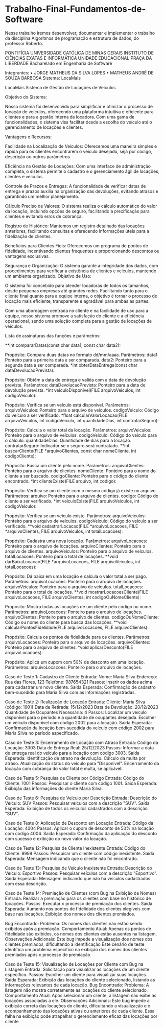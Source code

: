 # Trabalho-Final-Fundamentos-de-Software
Nesse trabalho iremos desenvolver, documentar e implementar o trabalho da disciplina Algoritmos de programação e estrutura de dados, do professor Roberto. 

PONTIFÍCIA UNIVERSIDADE CATÓLICA DE MINAS GERAIS
INSTITUTO DE CIÊNCIAS EXATAS E INFORMÁTICA
UNIDADE EDUCACIONAL PRAÇA DA LIBERDADE
Bacharelado em Engenharia de Software




Integrantes: 
•	JORGE MATHEUS DA SILVA LOPES
•	MATHEUS ANDRÉ DE SOUZA BARBOSA
Sistema: LocaMais

LocaMais Sistema de Gestão de Locações de Veículos

Objetivo do Sistema:

Nosso sistema foi desenvolvido para simplificar e otimizar o processo de locação de veículos, oferecendo uma plataforma intuitiva e eficiente para clientes e para a gestão interna da locadora. Com uma gama de funcionalidades, o sistema visa facilitar desde a escolha do veículo até o gerenciamento de locações e clientes.

Vantagens e Recursos:

Facilidade na Localização de Veículos: Oferecemos uma maneira simples e rápida para os clientes encontrarem o veículo desejado, seja por código, descrição ou outros parâmetros.

Eficiência na Gestão de Locações: Com uma interface de administração completa, o sistema permite o cadastro e o gerenciamento ágil de locações, clientes e veículos.

Controle de Prazos e Entregas: A funcionalidade de verificar datas de entrega e prazos auxilia na organização das devoluções, evitando atrasos e garantindo um melhor planejamento.

Cálculo Preciso de Valores: O sistema realiza o cálculo automático do valor da locação, incluindo opções de seguro, facilitando a precificação para clientes e evitando erros de cobrança.

Registro de Histórico: Mantemos um registro detalhado das locações anteriores, facilitando consultas e oferecendo informações úteis para a fidelização de clientes.

Benefícios para Clientes Fieis: Oferecemos um programa de pontos de fidelidade, incentivando clientes frequentes e proporcionando descontos ou vantagens exclusivas.

Segurança e Organização: O sistema garante a integridade dos dados, com procedimentos para verificar a existência de clientes e veículos, mantendo um ambiente organizado.
Objetivo de Uso:

O sistema foi concebido para atender locadoras de todos os tamanhos, desde pequenas empresas até grandes redes. Facilitando tanto para o cliente final quanto para a equipe interna, o objetivo é tornar o processo de locação mais eficiente, transparente e agradável para ambas as partes.

Com uma abordagem centrada no cliente e na facilidade de uso para a equipe, nosso sistema promove a satisfação do cliente e a eficiência operacional, sendo uma solução completa para a gestão de locações de veículos.


Lista de assinaturas das funções e parâmetros:

**int compararDatas(const char data1, const char data2):

Propósito: Compara duas datas no formato dd/mm/aaaa.
Parâmetros:
data1: Ponteiro para a primeira data a ser comparada.
data2: Ponteiro para a segunda data a ser comparada.
*int obterDataEntrega(const char dataDevolucaoPrevista):

Propósito: Obtém a data de entrega e valida com a data de devolução prevista.
Parâmetros:
dataDevolucaoPrevista: Ponteiro para a data de devolução prevista.
*int veiculoDisponivel(FILE arquivoVeiculos, int codigoVeiculo):

Propósito: Verifica se um veículo está disponível.
Parâmetros:
arquivoVeiculos: Ponteiro para o arquivo de veículos.
codigoVeiculo: Código do veículo a ser verificado.
*float calcularValorLocacao(FILE arquivoVeiculos, int codigoVeiculo, int quantidadeDias, int contratarSeguro):

Propósito: Calcula o valor total da locação.
Parâmetros:
arquivoVeiculos: Ponteiro para o arquivo de veículos.
codigoVeiculo: Código do veículo para o cálculo.
quantidadeDias: Quantidade de dias para a locação.
contratarSeguro: Indicador se o seguro será contratado.
**int buscarCliente(FILE *arquivoClientes, const char nomeCliente, int codigoCliente):

Propósito: Busca um cliente pelo nome.
Parâmetros:
arquivoClientes: Ponteiro para o arquivo de clientes.
nomeCliente: Ponteiro para o nome do cliente a ser buscado.
codigoCliente: Ponteiro para o código do cliente encontrado.
*int clienteExiste(FILE arquivo, int codigo):

Propósito: Verifica se um cliente com o mesmo código já existe no arquivo.
Parâmetros:
arquivo: Ponteiro para o arquivo de clientes.
codigo: Código do cliente a ser verificado.
*int veiculoExiste(FILE arquivoVeiculos, int codigoVeiculo):

Propósito: Verifica se um veículo existe.
Parâmetros:
arquivoVeiculos: Ponteiro para o arquivo de veículos.
codigoVeiculo: Código do veículo a ser verificado.
**void cadastrarLocacao(FILE *arquivoLocacoes, FILE *arquivoClientes, FILE arquivoVeiculos, int totalLocacoes):

Propósito: Cadastra uma nova locação.
Parâmetros:
arquivoLocacoes: Ponteiro para o arquivo de locações.
arquivoClientes: Ponteiro para o arquivo de clientes.
arquivoVeiculos: Ponteiro para o arquivo de veículos.
totalLocacoes: Ponteiro para o total de locações.
**void darBaixaLocacao(FILE *arquivoLocacoes, FILE arquivoVeiculos, int totalLocacoes):

Propósito: Dá baixa em uma locação e calcula o valor total a ser pago.
Parâmetros:
arquivoLocacoes: Ponteiro para o arquivo de locações.
arquivoVeiculos: Ponteiro para o arquivo de veículos.
totalLocacoes: Ponteiro para o total de locações.
**void mostrarLocacoesCliente(FILE arquivoLocacoes, FILE arquivoClientes, int codigoOuNomeCliente):

Propósito: Mostra todas as locações de um cliente pelo código ou nome.
Parâmetros:
arquivoLocacoes: Ponteiro para o arquivo de locações.
arquivoClientes: Ponteiro para o arquivo de clientes.
codigoOuNomeCliente: Código ou nome do cliente para busca das locações.
**void calcularPontosFidelidade(FILE arquivoLocacoes, FILE arquivoClientes):

Propósito: Calcula os pontos de fidelidade para os clientes.
Parâmetros:
arquivoLocacoes: Ponteiro para o arquivo de locações.
arquivoClientes: Ponteiro para o arquivo de clientes.
*void aplicarDesconto(FILE arquivoLocacoes):

Propósito: Aplica um cupom com 50% de desconto em uma locação.
Parâmetros:
arquivoLocacoes: Ponteiro para o arquivo de locações.



Caso de Teste 1:  Cadastro de Cliente
Entrada:
Nome: Maria Silva
Endereço: Rua das Flores, 123
Telefone: 987654321
Passos:
Inserir os dados acima para cadastrar um novo cliente.
Saída Esperada:
Confirmação de cadastro bem-sucedido para Maria Silva com as informações registradas.

Caso de Teste 2:  Realização de Locação
Entrada:
Cliente: Maria Silva (código: 1001)
Data de Retirada: 15/12/2023
Data de Devolução: 20/12/2023
Quantidade de Ocupantes Necessária: 4
Passos:
Localizar um veículo disponível para o período e a quantidade de ocupantes desejada.
Escolher um veículo disponível com código 2002 para a locação.
Saída Esperada:
Confirmação da locação bem-sucedida do veículo com código 2002 para Maria Silva no período especificado.

Caso de Teste 3: Encerramento de Locação com Atraso
Entrada:
Código da Locação: 3003
Data de Entrega Real: 25/12/2023
Passos:
Informar a data de entrega real do veículo para a locação com código 3003.
Saída Esperada:
Identificação de atraso na devolução.
Cálculo da multa por atraso.
Atualização do status do veículo para "Disponível".
Encerramento da locação com cobrança do valor total e multa, se aplicável.


Caso de Teste 5:  Pesquisa de Cliente por Código
Entrada:
Código do Cliente: 1001
Passos:
Pesquisar o cliente com código 1001.
Saída Esperada:
Exibição das informações do cliente Maria Silva.

Caso de Teste 6: Pesquisa de Veículo por Descrição
Entrada:
Descrição do Veículo: SUV
Passos:
Pesquisar veículos com a descrição "SUV".
Saída Esperada:
Exibição de todos os veículos cadastrados com a descrição "SUV".


Caso de Teste 8:  Aplicação de Desconto em Locação
Entrada:
Código da Locação: 4004
Passos:
Aplicar o cupom de desconto de 50% na locação com código 4004.
Saída Esperada:
Confirmação da aplicação do desconto com sucesso e exibição do novo valor da locação.


Caso de Teste 12:  Pesquisa de Cliente Inexistente
Entrada:
Código do Cliente: 9999
Passos:
Pesquisar um cliente com código inexistente.
Saída Esperada:
Mensagem indicando que o cliente não foi encontrado.



Caso de Teste 13:  Pesquisa de Veículo Inexistente
Entrada:
Descrição do Veículo: Esportivo
Passos:
Pesquisar veículos com a descrição "Esportivo".
Saída Esperada:
Mensagem indicando que não há veículos cadastrados com essa descrição.



Caso de Teste 14: Premiação de Clientes  (com Bug na Exibição de Nomes)
Entrada:
Realizar a premiação para os clientes com base no histórico de locações.
Passos:
Executar o processo de premiação dos clientes.
Saída Esperada:
Aumento nos pontos de fidelidade dos clientes elegíveis com base nas locações.
Exibição dos nomes dos clientes premiados.

Bug Encontrado:
Problema: Os nomes dos clientes não estão sendo exibidos após a premiação.
Comportamento Atual: Apenas os pontos de fidelidade são exibidos, os nomes dos clientes estão ausentes na listagem.
Observações Adicionais:
Este bug impede a visualização dos nomes dos clientes premiados, dificultando a identificação 
Este cenário de teste identifica um problema específico na exibição dos nomes dos clientes premiados após o processo de premiação.


Caso de Teste 15:  Visualização de Locações por Cliente com Bug na Listagem
Entrada:
Solicitação para visualizar as locações de um cliente específico.
Passos:
Escolher um cliente para visualizar suas locações.
Saída Esperada:
Exibição das locações do cliente selecionado, listando as informações relevantes de cada locação.
Bug Encontrado:
Problema: A listagem não mostra corretamente as locações do cliente selecionado.
Comportamento Atual: Após selecionar um cliente, a listagem não exibe as locações associadas a ele.
Observações Adicionais:
Este bug impede a exibição correta das locações do cliente, dificultando a visualização e o acompanhamento das locações ativas ou anteriores de cada cliente. Essa falha na exibição pode atrapalhar o gerenciamento eficaz das locações por cliente

